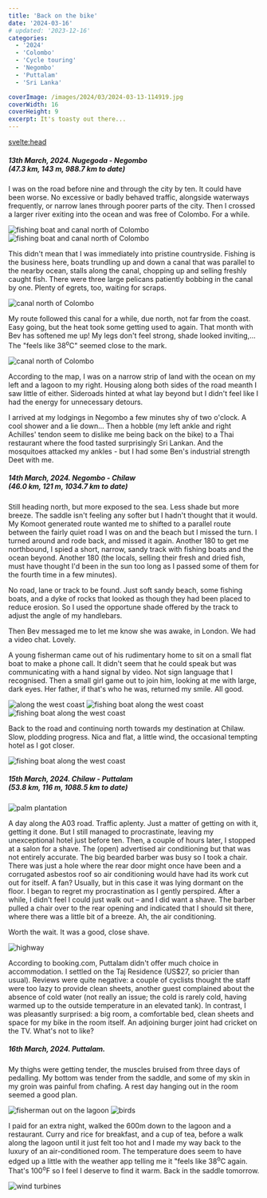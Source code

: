 ```yaml
---
title: 'Back on the bike'
date: '2024-03-16'
# updated: '2023-12-16'
categories:
  - '2024'
  - 'Colombo'
  - 'Cycle touring'
  - 'Negombo'
  - 'Puttalam'
  - 'Sri Lanka'

coverImage: /images/2024/03/2024-03-13-114919.jpg
coverWidth: 16
coverHeight: 9
excerpt: It's toasty out there...
---
```


<script>
	import Callout from '$lib/components/Callout.svelte'
  import Img from '$lib/components/Img.svelte'
</script>

<svelte:head>

<title>2024 Sri Lanka</title>
</svelte:head>

<section class="card">
<h5>
  	13th March, 2024.
  	Nugegoda - Negombo<br/>
    (47.3 km, 143 m, 988.7 km to date)
</h5>

<p>I was on the road before nine and through the city by ten. It could have been worse. No excessive or badly behaved traffic, alongside waterways frequently, or narrow lanes through poorer parts of the city. Then I crossed a larger river exiting into the ocean and was free of Colombo. For a while.</p>

<Img
  src="/images/2024/03/2024-03-13-100115.jpg"
  alt="fishing boat and canal north of Colombo"
  caption="Not quite Venice of the Orient"
/>
<Img
  src="/images/2024/03/2024-03-13-100149.jpg"
  alt="fishing boat and canal north of Colombo"
/>

<p>This didn't mean that I was immediately into pristine countryside. Fishing is the business here, boats trundling up and down a canal that was parallel to the nearby ocean, stalls along the canal, chopping up and selling freshly caught fish. There were three large pelicans patiently bobbing in the canal by one. Plenty of egrets, too, waiting for scraps.</p>

<div class="w-80">
  <Img
    src="/images/2024/03/2024-03-13-100331.jpg"
    alt="canal north of Colombo"
  />
</div>

<p>My route followed this canal for a while, due north, not far from the coast. Easy going, but the heat took some getting used to again. That month with Bev has softened me up! My legs don't feel strong, shade looked inviting,... The "feels like 38<sup>o</sup>C" seemed close to the mark.</p>

<Img
  src="/images/2024/03/2024-03-13-114919.jpg"
  alt="canal north of Colombo"
/>

<p>According to the map, I was on a narrow strip of land with the ocean on my left and a lagoon to my right. Housing along both sides of the road meanth I saw little of either. Sideroads hinted at what lay beyond but I didn't feel like I had the energy for unnecessary detours. </p>

<p>I arrived at my lodgings in Negombo a few minutes shy of two o'clock. A cool shower and a lie down... Then a hobble (my left ankle and right Achilles' tendon seem to dislike me being back on the bike) to a Thai restaurant where the food tasted surprisingly Sri Lankan. And the mosquitoes attacked my ankles - but I had some Ben's industrial strength Deet with me.

</section>

<section class="card">
<h5>
  	14th March, 2024.
  	Negombo - Chilaw<br/>
    (46.0 km, 121 m, 1034.7 km to date)
</h5>

<p>Still heading north, but more exposed to the sea. Less shade but more breeze. The saddle isn't feeling any softer but I hadn't thought that it would. My Komoot generated route wanted me to shifted to a parallel route between the fairly quiet road I was on and the beach but I missed the turn. I turned around and rode back, and missed it again. Another 180 to get me northbound, I spied a short, narrow, sandy track with fishing boats and the ocean beyond. Another 180 (the locals, selling their fresh and dried fish, must have thought I'd been in the sun too long as I passed some of them for the fourth time in a few minutes). </p>

<p>No road, lane or track to be found. Just soft sandy beach, some fishing boats, and a dyke of rocks that looked as though they had been placed to reduce erosion. So I used the opportune shade offered by the track to adjust the angle of my handlebars. </p>

<p>Then Bev messaged me to let me know she was awake, in London. We had a video chat. Lovely. </p>

<p>A young fisherman came out of his rudimentary home to sit on a small flat boat to make a phone call. It didn't seem that he could speak but was communicating with a hand signal by video. Not sign language that I recognised. Then a small girl game out to join him, looking at me with large, dark eyes. Her father, if that's who he was, returned my smile. All good.</p>

<Img
  src="/images/2024/03/2024-03-14-115031.jpg"
  alt="along the west coast"
  caption="No, Komoot, I not riding along here."
/>
<Img
  src="/images/2024/03/2024-03-14-114953.jpg"
  alt="fishing boat along the west coast"
/>
<Img
  src="/images/2024/03/2024-03-14-115132.jpg"
  alt="fishing boat along the west coast"
/>

<p>Back to the road and continuing north towards my destination at Chilaw. Slow, plodding progress. Nica and flat, a little wind, the occasional tempting hotel as I got closer.</p>

<Img
  src="/images/2024/03/2024-03-14-131246.jpg"
  alt="fishing boat along the west coast"
/>

</section>

<section class="card">
<h5>
  	15th March, 2024.
  	Chilaw - Puttalam<br/>
    (53.8 km, 116 m, 1088.5 km to date)
</h5>

<Img
  src="/images/2024/03/2024-03-15-110349.jpg"
  alt="palm plantation"
/>

<p>A day along the A03 road. Traffic aplenty. Just a matter of getting on with it, getting it done. But I still managed to procrastinate, leaving my unexceptional hotel just before ten. Then, a couple of hours later, I stopped at a salon for a shave. The (open) advertised air conditioning but that was not entirely accurate. The big bearded barber was busy so I took a chair. There was just a hole where the rear door might once have been and a corrugated asbestos roof so air conditioning would have had its work cut out for itself. A fan? Usually, but in this case it was lying dormant on the floor. I began to regret my procrastination as I gently perspired. After a while, I didn't feel I could just walk out &ndash; and I did want a shave. The barber pulled a chair over to the rear opening and indicated that I should sit there, where there was a little bit of a breeze. Ah, the air conditioning.</p>

<p>Worth the wait. It was a good, close shave.</p>

<Img
  src="/images/2024/03/2024-03-15-111743.jpg"
  alt="highway"
/>

<p>According to booking.com, Puttalam didn't offer much choice in accommodation. I settled on the Taj Residence (US$27, so pricier than usual). Reviews were quite negative: a couple of cyclists thought the staff were too lazy to provide clean sheets, another guest complained about the absence of cold water (not really an issue; the cold is rarely cold, having warmed up to the outside temperature in an elevated tank). In contrast, I was pleasantly surprised: a big room, a comfortable bed, clean sheets and space for my bike in the room itself. An adjoining burger joint had cricket on the TV. What's not to like?</p>

<h5>16th March, 2024. Puttalam.</h5>

<p>My thighs were getting tender, the muscles bruised from three days of pedalling. My bottom was tender from the saddle, and some of my skin in my groin was painful from chafing. A rest day hanging out in the room seemed a good plan.</p>

<Img
  src="/images/2024/03/2024-03-16-120347.jpg"
  alt="fisherman out on the lagoon"
/>
<Img
  src="/images/2024/03/2024-03-16-121021.jpg"
  alt="birds"
  caption="Drying their plumage?"
/>

<p>I paid for an extra night, walked the 600m down to the lagoon and a restaurant. Curry and rice for breakfast, and a cup of tea, before a walk along the lagoon until it just felt too hot and I made my way back to the luxury of an air-conditioned room. The temperature does seem to have edged up a little with the weather app telling me it "feels like 38<sup>o</sup>C again. That's 100<sup>o</sup>F so I feel I deserve to find it warm. Back in the saddle tomorrow.

<Img
  src="/images/2024/03/2024-03-16-121021.jpg"
  alt="wind turbines"
  caption="A steady breeze but no turbines turning."
/>

</section>
